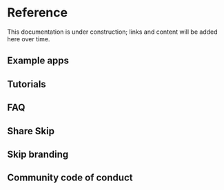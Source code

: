 # Reference

This documentation is under construction; links and content will be added here over time.

## Example apps

## Tutorials

## FAQ

## Share Skip

## Skip branding

## Community code of conduct
